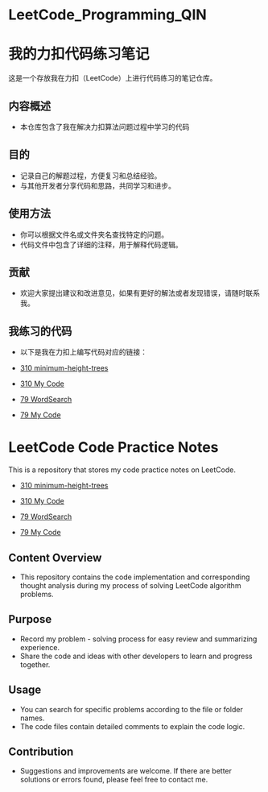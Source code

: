 # LeetCode_Programming_QIN

# 我的力扣代码练习笔记

这是一个存放我在力扣（LeetCode）上进行代码练习的笔记仓库。

## 内容概述
- 本仓库包含了我在解决力扣算法问题过程中学习的代码
  
## 目的
- 记录自己的解题过程，方便复习和总结经验。
- 与其他开发者分享代码和思路，共同学习和进步。

## 使用方法
- 你可以根据文件名或文件夹名查找特定的问题。
- 代码文件中包含了详细的注释，用于解释代码逻辑。

## 贡献
- 欢迎大家提出建议和改进意见，如果有更好的解法或者发现错误，请随时联系我。

## 我练习的代码
- 以下是我在力扣上编写代码对应的链接：

- [310 minimum-height-trees](https://leetcode.cn/problems/minimum-height-trees/)
- [310 My Code](https://leetcode.cn/submissions/detail/579052534/)

- [79 WordSearch](https://leetcode.cn/problems/minimum-height-trees/)
- [79 My Code](https://leetcode.cn/submissions/detail/579032602/)

  
# LeetCode Code Practice Notes

This is a repository that stores my code practice notes on LeetCode.

- [310 minimum-height-trees](https://leetcode.cn/problems/minimum-height-trees/)
- [310 My Code](https://leetcode.cn/submissions/detail/579052534/)

- [79 WordSearch](https://leetcode.cn/problems/minimum-height-trees/)
- [79 My Code](https://leetcode.cn/submissions/detail/579032602/)

## Content Overview
- This repository contains the code implementation and corresponding thought analysis during my process of solving LeetCode algorithm problems.

## Purpose
- Record my problem - solving process for easy review and summarizing experience.
- Share the code and ideas with other developers to learn and progress together.

## Usage
- You can search for specific problems according to the file or folder names.
- The code files contain detailed comments to explain the code logic.

## Contribution
- Suggestions and improvements are welcome. If there are better solutions or errors found, please feel free to contact me.
